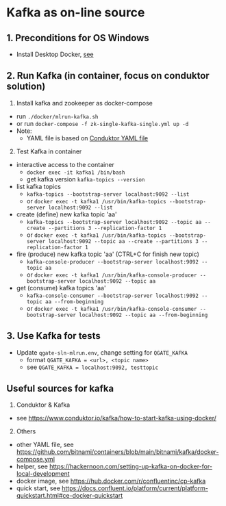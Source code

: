 # Kafka as on-line source

## 1. Preconditions for OS Windows

 - Install Desktop Docker, [see](./desktopdocker.md)

## 2. Run Kafka (in container, focus on conduktor solution)

1. Install kafka and zookeeper as docker-compose
 - run `./docker/mlrun-kafka.sh`
 - or run `docker-compose -f zk-single-kafka-single.yml up -d`
 - Note:
   - YAML file is based on [Conduktor YAML file](https://github.com/conduktor/kafka-stack-docker-compose/blob/master/zk-single-kafka-single.yml)

2. Test Kafka in container

 - interactive access to the container
   - `docker exec -it kafka1 /bin/bash`
   - get kafka version `kafka-topics --version`
 - list kafka topics
   - `kafka-topics --bootstrap-server localhost:9092 --list`
   - or `docker exec -t kafka1 /usr/bin/kafka-topics --bootstrap-server localhost:9092 --list`
 - create (define) new kafka topic 'aa'
   - `kafka-topics --bootstrap-server localhost:9092 --topic aa --create --partitions 3 --replication-factor 1`
   - or `docker exec -t kafka1 /usr/bin/kafka-topics --bootstrap-server localhost:9092 --topic aa --create --partitions 3 --replication-factor 1`
 - fire (produce) new kafka topic 'aa' (CTRL+C for finish new topic)
   - `kafka-console-producer --bootstrap-server localhost:9092 --topic aa`
   - or `docker exec -t kafka1 /usr/bin/kafka-console-producer --bootstrap-server localhost:9092 --topic aa`
 - get (consume) kafka topics 'aa'
   - `kafka-console-consumer --bootstrap-server localhost:9092 --topic aa --from-beginning`
   - or `docker exec -t kafka1 /usr/bin/kafka-console-consumer --bootstrap-server localhost:9092 --topic aa --from-beginning`


## 3. Use Kafka for tests

 - Update `qgate-sln-mlrun.env`, change setting for `QGATE_KAFKA`
   - format `QGATE_KAFKA = <url>, <topic name>`
   - see `QGATE_KAFKA = localhost:9092, testtopic`


## Useful sources for kafka

1. Conduktor & Kafka
 - see https://www.conduktor.io/kafka/how-to-start-kafka-using-docker/

2. Others
 - other YAML file, see https://github.com/bitnami/containers/blob/main/bitnami/kafka/docker-compose.yml
 - helper, see https://hackernoon.com/setting-up-kafka-on-docker-for-local-development
 - docker image, see https://hub.docker.com/r/confluentinc/cp-kafka
 - quick start, see https://docs.confluent.io/platform/current/platform-quickstart.html#ce-docker-quickstart
